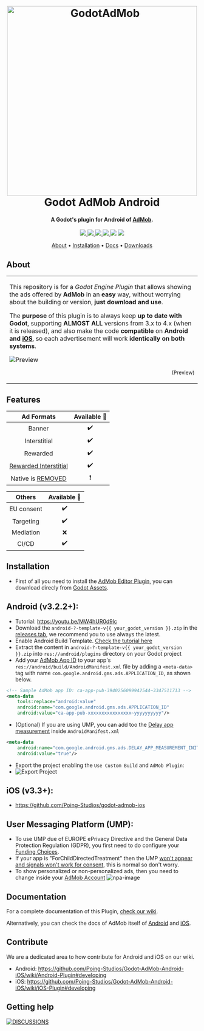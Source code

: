 
<h1 align="center">
  <br>
  <img src="https://i.imgur.com/fLsHNCO.png" alt="GodotAdMob" width=500>
  <br>
  Godot AdMob Android
  <br>
</h1>

<h4 align="center">A Godot's plugin for Android of <a href="https://admob.google.com" target="_blank">AdMob</a>.</h4>

<p align="center">
  <a href="https://github.com/Poing-Studios/godot-admob-android/releases">
    <img src="https://img.shields.io/github/v/tag/Poing-Studios/godot-admob-android?label=Version">
  </a>
  <a href="https://github.com/Poing-Studios/godot-admob-android/actions">
    <img src="https://github.com/Poing-Studios/godot-admob-android/workflows/Build%20Android/badge.svg">
  </a>
  <a href="https://github.com/Poing-Studios/godot-admob-android/blob/master/android/admob/admob/build.gradle#L30">
    <img src="https://img.shields.io/badge/GAD%20SDK%20Android-v20.4.0-informational">
  </a>
  <a href="https://github.com/Poing-Studios/godot-admob-android/releases">
    <img src="https://img.shields.io/github/downloads/Poing-Studios/godot-admob-android/total?style=social">
  </a>
  <img src="https://img.shields.io/github/stars/Poing-Studios/godot-admob-android?style=social">
  <img src="https://img.shields.io/github/license/Poing-Studios/godot-admob-android?style=plastic">
</p>

<p align="center">
  <a href="#about">About</a> •
  <a href="#installation">Installation</a> •
  <a href="#documentation">Docs</a> •
  <a href="https://github.com/Poing-Studios/godot-admob-android/releases">Downloads</a> 
</p>

## About

<table>
  <tr>
  <td>

  This repository is for a _Godot Engine Plugin_ that allows showing the ads offered by **AdMob** in an **easy** way, without worrying about the building or version, **just download and use**.

  The **purpose** of this plugin is to always keep **up to date with Godot**, supporting **ALMOST ALL** versions from 3.x to 4.x (when it is released), and also make the code **compatible** on **Android and [iOS](https://github.com/Poing-Studios/godot-admob-ios)**, so each advertisement will work **identically on both systems**.

  ![Preview](https://i.imgur.com/u5y2GEx.png)

  <p align="right">
    <sub>(Preview)</sub>
  </p>

  </td>
  </tr>
</table>

## Features
  
|                                       Ad Formats                                        | Available 🤖 |
| :-------------------------------------------------------------------------------------: | :---------: |
|                                         Banner                                          |      ✔️      |
|                                      Interstitial                                       |      ✔️      |
|                                        Rewarded                                         |      ✔️      |
|        [Rewarded Interstitial](https://support.google.com/admob/answer/9884467)         |      ✔️      |
| Native is [REMOVED](https://github.com/Poing-Studios/Godot-AdMob-Android-iOS/issues/75) |      ❗      |

|   Others   | Available 🤖 |
| :--------: | :---------: |
| EU consent |      ✔️      |
| Targeting  |      ✔️      |
| Mediation  |      ❌      |
|   CI/CD    |      ✔️      |


## Installation 
- First of all you need to install the [AdMob Editor Plugin](https://github.com/Poing-Studios/Godot-AdMob-Editor-Plugin), you can download direcly from [Godot Assets](https://godotengine.org/asset-library/asset/933).

## Android (v3.2.2+):
- Tutorial: https://youtu.be/MW4hUR0d9lc
- Download the ```android-?-template-v{{ your_godot_version }}.zip``` in the [releases tab](https://github.com/Poing-Studios/godot-admob-android/releases), we recommend you to use always the latest.
- Enable Android Build Template. [Check the tutorial here](https://docs.godotengine.org/en/stable/getting_started/workflow/export/android_custom_build.html)
- Extract the content in ```android-?-template-v{{ your_godot_version }}.zip``` into ```res://android/plugins``` directory on your Godot project
- Add your [AdMob App ID](https://support.google.com/admob/answer/7356431) to your app's ```res://android/build/AndroidManifest.xml``` file by adding a ```<meta-data>``` tag with name ```com.google.android.gms.ads.APPLICATION_ID```, as shown below.

``` xml
<!-- Sample AdMob app ID: ca-app-pub-3940256099942544~3347511713 -->
<meta-data
	tools:replace="android:value"
	android:name="com.google.android.gms.ads.APPLICATION_ID"
	android:value="ca-app-pub-xxxxxxxxxxxxxxxx~yyyyyyyyyy"/>
```
- (Optional) If you are using UMP, you can add too the [Delay app measurement](https://developers.google.com/admob/ump/android/quick-start#delay_app_measurement_optional) inside ```AndroidManifest.xml``` 

``` xml
<meta-data
	android:name="com.google.android.gms.ads.DELAY_APP_MEASUREMENT_INIT"
	android:value="true"/>
```

- Export the project enabling the `Use Custom Build` and `AdMob Plugin`:
- ![Export Project](https://i.imgur.com/MPbnmoD.png)

## iOS (v3.3+):
- https://github.com/Poing-Studios/godot-admob-ios

## User Messaging Platform (UMP):
- To use UMP due of EUROPE ePrivacy Directive and the General Data Protection Regulation (GDPR), you first need to do configure your [Funding Choices](https://support.google.com/fundingchoices/answer/9180084).
- If your app is "ForChildDirectedTreatment" then the UMP [won't appear and signals won't work for consent](https://stackoverflow.com/a/63232045), this is normal so don't worry.
- To show personalized or non-personalized ads, then you need to change inside your [AdMob Account](https://apps.admob.com/?utm_source=internal&utm_medium=et&utm_campaign=helpcentrecontextualopt&utm_term=http://goo.gl/6Xkfcf&subid=ww-ww-et-amhelpv4)
![npa-image](https://i.stack.imgur.com/0v1eL.png)

## Documentation
For a complete documentation of this Plugin, [check our wiki](https://github.com/Poing-Studios/Godot-admob-android/wiki).

Alternatively, you can check the docs of AdMob itself of [Android](https://developers.google.com/admob/android/quick-start) and [iOS](https://developers.google.com/admob/ios/quick-start).

## Contribute
We are a dedicated area to how contribute for Android and iOS on our wiki.
- Android: https://github.com/Poing-Studios/Godot-AdMob-Android-iOS/wiki/Android-Plugin#developing
- iOS: https://github.com/Poing-Studios/Godot-AdMob-Android-iOS/wiki/iOS-Plugin#developing

## Getting help
[![DISCUSSIONS](https://img.shields.io/badge/Poing%20AdMob-%F0%9F%86%98%20Discussions%C2%A0%F0%9F%86%98-green?style=for-the-badge)](https://github.com/Poing-Studios/Godot-AdMob-Android-iOS/discussions)
